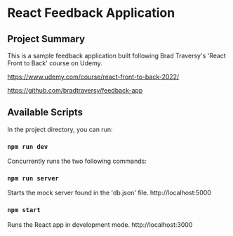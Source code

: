 # React Feedback Application

## Project Summary

This is a sample feedback application built following Brad Traversy's 'React Front to Back' course on Udemy.

https://www.udemy.com/course/react-front-to-back-2022/

https://github.com/bradtraversy/feedback-app

## Available Scripts

In the project directory, you can run:

### `npm run dev`

Concurrently runs the two following commands:

### `npm run server`

Starts the mock server found in the 'db.json' file.
http://localhost:5000

### `npm start`

Runs the React app in development mode.
http://localhost:3000


